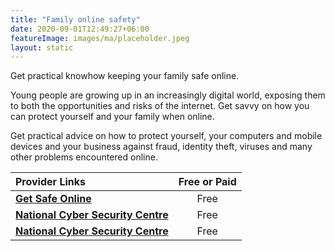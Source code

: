 ```yaml
---
title: "Family online safety"
date: 2020-09-01T12:49:27+06:00
featureImage: images/ma/placeholder.jpeg
layout: static
---
```


Get practical knowhow keeping your family safe online.

Young people are growing up in an increasingly digital world, exposing them to both the opportunities and risks of the internet. Get savvy on how you can protect yourself and your family when online.

Get practical advice on how to protect yourself, your computers and mobile devices and your business against fraud, identity theft, viruses and many other problems encountered online.

| Provider Links      | Free or Paid  |  
| :-----------          | :--------------:      |  
| [**Get Safe Online**](https://www.getsafeonline.org/personal/article-category/safeguarding-children/) | Free | 
| [**National Cyber Security Centre**](https://www.ncsc.gov.uk/section/information-for/individuals-families) | Free | 
| [**National Cyber Security Centre**](https://www.ncsc.gov.uk/collection/cybersprinters) | Free | 
  

<br/><br/>






